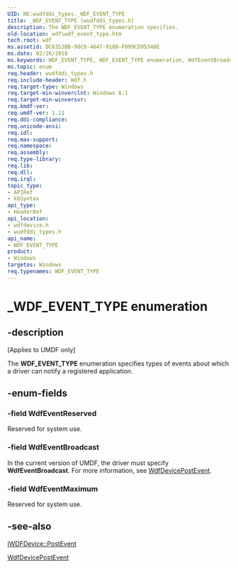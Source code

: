 ```yaml
---
UID: NE:wudfddi_types._WDF_EVENT_TYPE
title: _WDF_EVENT_TYPE (wudfddi_types.h)
description: The WDF_EVENT_TYPE enumeration specifies.
old-location: wdf\wdf_event_type.htm
tech.root: wdf
ms.assetid: DC6353BB-98C0-4647-9180-F099CD95348E
ms.date: 02/26/2018
ms.keywords: WDF_EVENT_TYPE, WDF_EVENT_TYPE enumeration, WdfEventBroadcast, WdfEventMaximum, WdfEventReserved, _WDF_EVENT_TYPE, wdf.wdf_event_type, wdfdevice/WDF_EVENT_TYPE, wdfdevice/WdfEventBroadcast, wdfdevice/WdfEventMaximum, wdfdevice/WdfEventReserved, wudfddi_types/WDF_EVENT_TYPE, wudfddi_types/WdfEventBroadcast, wudfddi_types/WdfEventMaximum, wudfddi_types/WdfEventReserved
ms.topic: enum
req.header: wudfddi_types.h
req.include-header: Wdf.h
req.target-type: Windows
req.target-min-winverclnt: Windows 8.1
req.target-min-winversvr: 
req.kmdf-ver: 
req.umdf-ver: 1.11
req.ddi-compliance: 
req.unicode-ansi: 
req.idl: 
req.max-support: 
req.namespace: 
req.assembly: 
req.type-library: 
req.lib: 
req.dll: 
req.irql: 
topic_type:
- APIRef
- kbSyntax
api_type:
- HeaderDef
api_location:
- wdfdevice.h
- wudfddi_types.h
api_name:
- WDF_EVENT_TYPE
product:
- Windows
targetos: Windows
req.typenames: WDF_EVENT_TYPE
---
```


# _WDF_EVENT_TYPE enumeration


## -description


<p class="CCE_Message">[Applies to UMDF only]</p>

The <b>WDF_EVENT_TYPE</b> enumeration specifies  types of events about which a driver can notify a registered application.


## -enum-fields




### -field WdfEventReserved

Reserved for system use.


### -field WdfEventBroadcast

In the current version of UMDF, the driver must specify <b>WdfEventBroadcast</b>. For more information, see <a href="https://msdn.microsoft.com/library/windows/hardware/dn265606">WdfDevicePostEvent</a>.


### -field WdfEventMaximum

Reserved for system use.


## -see-also




<a href="https://msdn.microsoft.com/library/windows/hardware/ff558835">IWDFDevice::PostEvent</a>



<a href="https://msdn.microsoft.com/library/windows/hardware/dn265606">WdfDevicePostEvent</a>
 

 


